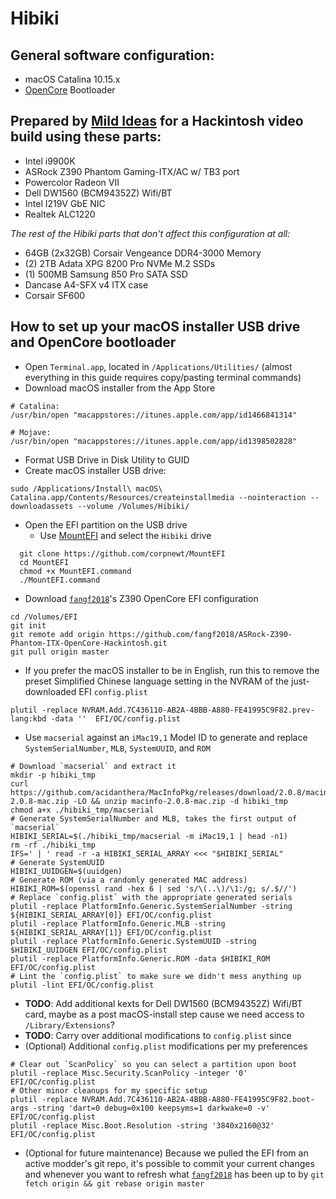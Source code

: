 # Hibiki

## General software configuration:
- macOS Catalina 10.15.x
- [OpenCore](https://github.com/acidanthera/OpenCorePkg/releases) Bootloader

## Prepared by [Mild Ideas](https://www.mildideas.com) for a Hackintosh video build using these parts:
* Intel i9900K
* ASRock Z390 Phantom Gaming-ITX/AC w/ TB3 port
* Powercolor Radeon VII
* Dell DW1560 (BCM94352Z) Wifi/BT
* Intel I219V GbE NIC
* Realtek ALC1220

_The rest of the Hibiki parts that don't affect this configuration at all:_
* 64GB (2x32GB) Corsair Vengeance DDR4-3000 Memory
* (2) 2TB Adata XPG 8200 Pro NVMe M.2 SSDs
* (1) 500MB Samsung 850 Pro SATA SSD
* Dancase A4-SFX v4 ITX case
* Corsair SF600


## How to set up your macOS installer USB drive and OpenCore bootloader
* Open `Terminal.app`, located in `/Applications/Utilities/` (almost everything in this guide requires copy/pasting terminal commands)
* Download macOS installer from the App Store
```
# Catalina:
/usr/bin/open "macappstores://itunes.apple.com/app/id1466841314"
```
```
# Mojave:
/usr/bin/open "macappstores://itunes.apple.com/app/id1398502828"
```

* Format USB Drive in Disk Utility to GUID
* Create macOS installer USB drive:
```
sudo /Applications/Install\ macOS\ Catalina.app/Contents/Resources/createinstallmedia --nointeraction --downloadassets --volume /Volumes/Hibiki/
```
* Open the EFI partition on the USB drive
  * Use [MountEFI](https://github.com/corpnewt/MountEFI) and select the `Hibiki` drive
```
  git clone https://github.com/corpnewt/MountEFI
  cd MountEFI
  chmod +x MountEFI.command
  ./MountEFI.command
```
* Download [`fangf2018`](https://github.com/fangf2018/ASRock-Z390-Phantom-ITX-OpenCore-Hackintosh)'s Z390 OpenCore EFI configuration
```
cd /Volumes/EFI
git init
git remote add origin https://github.com/fangf2018/ASRock-Z390-Phantom-ITX-OpenCore-Hackintosh.git
git pull origin master
```
* If you prefer the macOS installer to be in English, run this to remove the preset Simplified Chinese language setting in the NVRAM of the just-downloaded EFI `config.plist`
```
plutil -replace NVRAM.Add.7C436110-AB2A-4BBB-A880-FE41995C9F82.prev-lang:kbd -data ''  EFI/OC/config.plist
```
* Use `macserial` against an `iMac19,1` Model ID to generate and replace `SystemSerialNumber`, `MLB`, `SystemUUID`, and `ROM`
```
# Download `macserial` and extract it
mkdir -p hibiki_tmp
curl https://github.com/acidanthera/MacInfoPkg/releases/download/2.0.8/macinfo-2.0.8-mac.zip -LO && unzip macinfo-2.0.8-mac.zip -d hibiki_tmp
chmod a+x ./hibiki_tmp/macserial
# Generate SystemSerialNumber and MLB, takes the first output of `macserial`
HIBIKI_SERIAL=$(./hibiki_tmp/macserial -m iMac19,1 | head -n1)
rm -rf ./hibiki_tmp
IFS=' | ' read -r -a HIBIKI_SERIAL_ARRAY <<< "$HIBIKI_SERIAL"
# Generate SystemUUID
HIBIKI_UUIDGEN=$(uuidgen)
# Generate ROM (via a randomly generated MAC address)
HIBIKI_ROM=$(openssl rand -hex 6 | sed 's/\(..\)/\1:/g; s/.$//')
# Replace `config.plist` with the appropriate generated serials
plutil -replace PlatformInfo.Generic.SystemSerialNumber -string ${HIBIKI_SERIAL_ARRAY[0]} EFI/OC/config.plist
plutil -replace PlatformInfo.Generic.MLB -string ${HIBIKI_SERIAL_ARRAY[1]} EFI/OC/config.plist
plutil -replace PlatformInfo.Generic.SystemUUID -string $HIBIKI_UUIDGEN EFI/OC/config.plist
plutil -replace PlatformInfo.Generic.ROM -data $HIBIKI_ROM EFI/OC/config.plist
# Lint the `config.plist` to make sure we didn't mess anything up
plutil -lint EFI/OC/config.plist
```
* __TODO__: Add additional kexts for Dell DW1560 (BCM94352Z) Wifi/BT card, maybe as a post macOS-install step cause we need access to `/Library/Extensions`?
* __TODO__: Carry over additional modifications to `config.plist` since
* (Optional) Additional `config.plist` modifications per my preferences
```
# Clear out `ScanPolicy` so you can select a partition upon boot
plutil -replace Misc.Security.ScanPolicy -integer '0' EFI/OC/config.plist
# Other minor cleanups for my specific setup
plutil -replace NVRAM.Add.7C436110-AB2A-4BBB-A880-FE41995C9F82.boot-args -string 'dart=0 debug=0x100 keepsyms=1 darkwake=0 -v' EFI/OC/config.plist
plutil -replace Misc.Boot.Resolution -string '3840x2160@32' EFI/OC/config.plist
```

* (Optional for future maintenance) Because we pulled the EFI from an active modder's git repo, it's possible to commit your current changes and whenever you want to refresh what [`fangf2018`](https://github.com/fangf2018/ASRock-Z390-Phantom-ITX-OpenCore-Hackintosh) has been up to by `git fetch origin && git rebase origin master`
